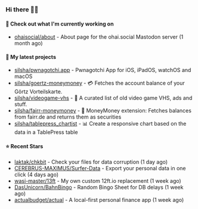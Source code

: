 ### Hi there 🦊👋

#### 👷 Check out what I'm currently working on

- [ohaisocial/about](https://github.com/ohaisocial/about) - About page for the ohai.social Mastodon server (1 month ago)

#### 🌱 My latest projects

- [silsha/pwnagotchi.app](https://github.com/silsha/pwnagotchi.app) - Pwnagotchi App for iOS, iPadOS, watchOS and macOS
- [silsha/goertz-moneymoney](https://github.com/silsha/goertz-moneymoney) - 💳 Fetches the account balance of your Görtz Vorteilskarte.
- [silsha/videogame-vhs](https://github.com/silsha/videogame-vhs) - 👾 A curated list of old video game VHS, ads and stuff.
- [silsha/fairr-moneymoney](https://github.com/silsha/fairr-moneymoney) - 💸 MoneyMoney extension: Fetches balances from fairr.de and returns them as securities
- [silsha/tablepress_chartist](https://github.com/silsha/tablepress_chartist) - 📊 Create a responsive chart based on the data in a TablePress table

#### ⭐ Recent Stars

- [laktak/chkbit](https://github.com/laktak/chkbit) - Check your files for data corruption (1 day ago)
- [CEREBRUS-MAXIMUS/Surfer-Data](https://github.com/CEREBRUS-MAXIMUS/Surfer-Data) - Export your personal data in one click (4 days ago)
- [wasi-master/13ft](https://github.com/wasi-master/13ft) - My own custom 12ft.io replacement (1 week ago)
- [DasUnicorn/BahnBingo](https://github.com/DasUnicorn/BahnBingo) - Random Bingo Sheet for DB delays (1 week ago)
- [actualbudget/actual](https://github.com/actualbudget/actual) - A local-first personal finance app (1 week ago)
